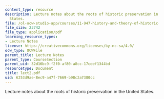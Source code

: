 ```yaml
---
content_type: resource
description: Lecture notes about the roots of historic preservation in the United
  States.
file: /ol-ocw-studio-app/courses/11-947-history-and-theory-of-historic-preservation-spring-2007/6253d9ae8ec9a47f7669b98c2a7380cc_lect2.pdf
file_size: 23742
file_type: application/pdf
learning_resource_types:
- Lecture Notes
license: https://creativecommons.org/licenses/by-nc-sa/4.0/
ocw_type: OCWFile
parent_title: Lecture Notes
parent_type: CourseSection
parent_uid: 32d16bc9-f2f0-af80-a8cc-17ceef1344bd
resourcetype: Document
title: lect2.pdf
uid: 6253d9ae-8ec9-a47f-7669-b98c2a7380cc
---
```

Lecture notes about the roots of historic preservation in the United States.